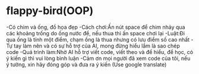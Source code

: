# flappy-bird(OOP)
-Có chim và ống, đồ họa đẹp
-Cách chơi:Ấn nút space để chim nhảy qua các khoảng trống do ống nước để, 
nếu thua thì ấn space chơi lại
-Luật:Đi qua ống là tính một điểm, chạm ống là thua nhưng có lưu điểm
số cao nhất
-Tự tay làm nên và có sự hỗ trợ của AI, mong đừng hiểu lầm là sao
chép code
-Quá trình làm:Nhờ AI hỗ trợ viết code, viết theo và để hiểu, để
học, có ý kiến gì thì vui lòng bình luận
-Cảm ơn mọi người đã xem code của tôi, nếu ý tưởng, xin hãy đóng góp 
và đưa ra ý kiến
(Use google translate)
